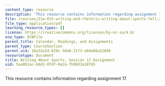 ```yaml
---
content_type: resource
description: 'This resource contains information regarding assignment 17. '
file: /courses/21w-015-writing-and-rhetoric-writing-about-sports-fall-2013/5aa861acb6d207d70a2afb90d2a187b5_MIT21W_015F13_Assignment17.pdf
file_type: application/pdf
learning_resource_types: []
license: https://creativecommons.org/licenses/by-nc-sa/4.0/
ocw_type: OCWFile
parent_title: Calendar, Readings, and Assignments
parent_type: CourseSection
parent_uid: 18a32e2d-629c-3de0-2173-a04e88a22849
resourcetype: Document
title: Writing About Sports, Session 17 Assignment
uid: 5aa861ac-b6d2-07d7-0a2a-fb90d2a187b5
---
```

This resource contains information regarding assignment 17. 